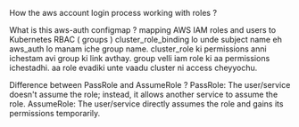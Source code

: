 How the aws account login process working with roles ?

What is this aws-auth configmap ?
    mapping AWS IAM roles and users to Kubernetes RBAC ( groups )
    cluster_role_binding lo unde subject name eh aws_auth lo manam iche group name. cluster_role ki permissions anni ichestam avi group ki link avthay. group velli iam role ki aa permissions ichestadhi. aa role evadiki unte vaadu cluster ni access cheyyochu.

Difference between PassRole and AssumeRole ?
    PassRole: The user/service doesn't assume the role; instead, it allows another service to assume the role.
    AssumeRole: The user/service directly assumes the role and gains its permissions temporarily.